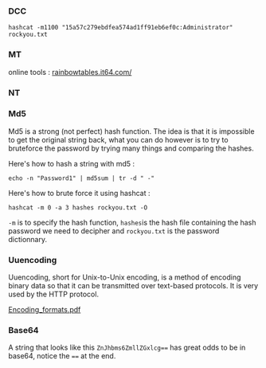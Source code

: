 ### DCC

```shell
hashcat -m1100 "15a57c279ebdfea574ad1ff91eb6ef0c:Administrator" rockyou.txt
```

### MT

online tools : [rainbowtables.it64.com/](http://rainbowtables.it64.com/)

### NT

### Md5

Md5 is a strong (not perfect) hash function. The idea is that it is impossible to get the original string back, what you can do however is to try to bruteforce the password by trying many things and comparing the hashes.

Here's how to hash a string with md5 : 
```shell
echo -n "Password1" | md5sum | tr -d " -"
```

Here's how to brute force it using hashcat :

```shell
hashcat -m 0 -a 3 hashes rockyou.txt -O
```

`-m` is to specify the hash function, `hashes`is the hash file containing the hash password we need to decipher and `rockyou.txt` is the password dictionnary.

### Uuencoding

Uuencoding, short for Unix-to-Unix encoding, is a method of encoding binary data so that it can be transmitted over text-based protocols.
It is very used by the HTTP protocol.

[Encoding_formats.pdf](https://repository.root-me.org/Cryptographie/EN%20-%20Encodings%20format.pdf)


### Base64

A string that looks like this `ZnJhbms6ZmllZGxlcg==` has great odds to be in base64, notice the `==` at the end.